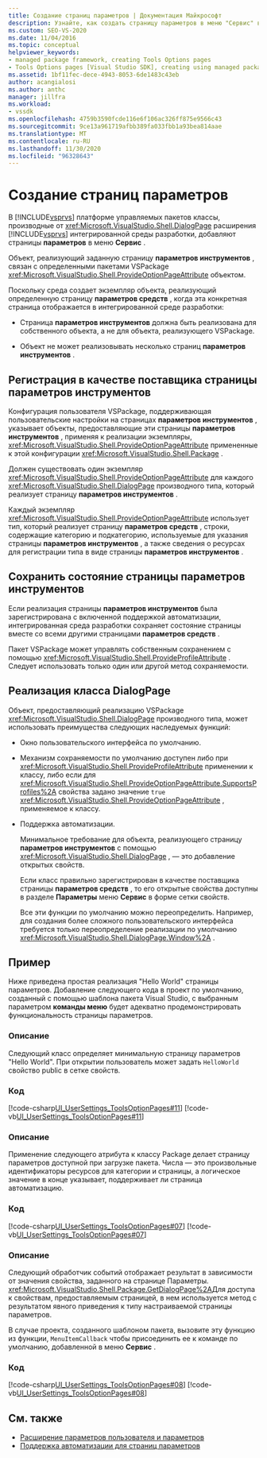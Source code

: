 ```yaml
---
title: Создание страниц параметров | Документация Майкрософт
description: Узнайте, как создать страницу параметров в меню "Сервис" в Visual Studio, реализовав класс DialogPage из управляемой платформы пакетов.
ms.custom: SEO-VS-2020
ms.date: 11/04/2016
ms.topic: conceptual
helpviewer_keywords:
- managed package framework, creating Tools Options pages
- Tools Options pages [Visual Studio SDK], creating using managed package framework
ms.assetid: 1bf11fec-dece-4943-8053-6de1483c43eb
author: acangialosi
ms.author: anthc
manager: jillfra
ms.workload:
- vssdk
ms.openlocfilehash: 4759b3590fcde116e6f106ac326ff875e9566c43
ms.sourcegitcommit: 9ce13a961719afbb389fa033fbb1a93bea814aae
ms.translationtype: MT
ms.contentlocale: ru-RU
ms.lasthandoff: 11/30/2020
ms.locfileid: "96328643"
---
```

# <a name="create-options-pages"></a>Создание страниц параметров
В [!INCLUDE[vsprvs](../../code-quality/includes/vsprvs_md.md)] платформе управляемых пакетов классы, производные от <xref:Microsoft.VisualStudio.Shell.DialogPage> расширения [!INCLUDE[vsprvs](../../code-quality/includes/vsprvs_md.md)] интегрированной среды разработки, добавляют страницы **параметров** в меню **Сервис** .

 Объект, реализующий заданную страницу **параметров инструментов** , связан с определенными пакетами VSPackage <xref:Microsoft.VisualStudio.Shell.ProvideOptionPageAttribute> объектом.

 Поскольку среда создает экземпляр объекта, реализующий определенную страницу **параметров средств** , когда эта конкретная страница отображается в интегрированной среде разработки:

- Страница **параметров инструментов** должна быть реализована для собственного объекта, а не для объекта, реализующего VSPackage.

- Объект не может реализовывать несколько страниц **параметров инструментов** .

## <a name="register-as-a-tools-options-page-provider"></a>Регистрация в качестве поставщика страницы параметров инструментов
 Конфигурация пользователя VSPackage, поддерживающая пользовательские настройки на страницах **параметров инструментов** , указывает объекты, предоставляющие эти страницы **параметров инструментов** , применяя к реализации экземпляры, <xref:Microsoft.VisualStudio.Shell.ProvideOptionPageAttribute> примененные к этой конфигурации <xref:Microsoft.VisualStudio.Shell.Package> .

 Должен существовать один экземпляр <xref:Microsoft.VisualStudio.Shell.ProvideOptionPageAttribute> для каждого <xref:Microsoft.VisualStudio.Shell.DialogPage> производного типа, который реализует страницу **параметров инструментов** .

 Каждый экземпляр <xref:Microsoft.VisualStudio.Shell.ProvideOptionPageAttribute> использует тип, который реализует страницу **параметров средств** , строки, содержащие категорию и подкатегорию, используемые для указания страницы **параметров инструментов** , а также сведения о ресурсах для регистрации типа в виде страницы **параметров инструментов** .

## <a name="persist-tools-options-page-state"></a>Сохранить состояние страницы параметров инструментов
 Если реализация страницы **параметров инструментов** была зарегистрирована с включенной поддержкой автоматизации, интегрированная среда разработки сохраняет состояние страницы вместе со всеми другими страницами **параметров средств** .

 Пакет VSPackage может управлять собственным сохранением с помощью <xref:Microsoft.VisualStudio.Shell.ProvideProfileAttribute> . Следует использовать только один или другой метод сохраняемости.

## <a name="implement-dialogpage-class"></a>Реализация класса DialogPage
 Объект, предоставляющий реализацию VSPackage <xref:Microsoft.VisualStudio.Shell.DialogPage> производного типа, может использовать преимущества следующих наследуемых функций:

- Окно пользовательского интерфейса по умолчанию.

- Механизм сохраняемости по умолчанию доступен либо при <xref:Microsoft.VisualStudio.Shell.ProvideProfileAttribute> применении к классу, либо если для <xref:Microsoft.VisualStudio.Shell.ProvideOptionPageAttribute.SupportsProfiles%2A> свойства задано значение `true` <xref:Microsoft.VisualStudio.Shell.ProvideOptionPageAttribute> , применяемое к классу.

- Поддержка автоматизации.

  Минимальное требование для объекта, реализующего страницу **параметров инструментов** с помощью <xref:Microsoft.VisualStudio.Shell.DialogPage> , — это добавление открытых свойств.

  Если класс правильно зарегистрирован в качестве поставщика страницы **параметров средств** , то его открытые свойства доступны в разделе **Параметры** меню **Сервис** в форме сетки свойств.

  Все эти функции по умолчанию можно переопределить. Например, для создания более сложного пользовательского интерфейса требуется только переопределение реализации по умолчанию <xref:Microsoft.VisualStudio.Shell.DialogPage.Window%2A> .

## <a name="example"></a>Пример
 Ниже приведена простая реализация "Hello World" страницы параметров. Добавление следующего кода в проект по умолчанию, созданный с помощью шаблона пакета Visual Studio, с выбранным параметром **команды меню** будет адекватно продемонстрировать функциональность страницы параметров.

### <a name="description"></a>Описание
 Следующий класс определяет минимальную страницу параметров "Hello World". При открытии пользователь может задать `HelloWorld` свойство public в сетке свойств.

### <a name="code"></a>Код
 [!code-csharp[UI_UserSettings_ToolsOptionPages#11](../../extensibility/internals/codesnippet/CSharp/creating-options-pages_1.cs)]
 [!code-vb[UI_UserSettings_ToolsOptionPages#11](../../extensibility/internals/codesnippet/VisualBasic/creating-options-pages_1.vb)]

### <a name="description"></a>Описание
 Применение следующего атрибута к классу Package делает страницу параметров доступной при загрузке пакета. Числа — это произвольные идентификаторы ресурсов для категории и страницы, а логическое значение в конце указывает, поддерживает ли страница автоматизацию.

### <a name="code"></a>Код
 [!code-csharp[UI_UserSettings_ToolsOptionPages#07](../../extensibility/internals/codesnippet/CSharp/creating-options-pages_2.cs)]
 [!code-vb[UI_UserSettings_ToolsOptionPages#07](../../extensibility/internals/codesnippet/VisualBasic/creating-options-pages_2.vb)]

### <a name="description"></a>Описание
 Следующий обработчик событий отображает результат в зависимости от значения свойства, заданного на странице Параметры. <xref:Microsoft.VisualStudio.Shell.Package.GetDialogPage%2A>Для доступа к свойствам, предоставляемым страницей, в нем используется метод с результатом явного приведения к типу настраиваемой страницы параметров.

 В случае проекта, созданного шаблоном пакета, вызовите эту функцию из функции, `MenuItemCallback` чтобы присоединить ее к команде по умолчанию, добавленной в меню **Сервис** .

### <a name="code"></a>Код
 [!code-csharp[UI_UserSettings_ToolsOptionPages#08](../../extensibility/internals/codesnippet/CSharp/creating-options-pages_3.cs)]
 [!code-vb[UI_UserSettings_ToolsOptionPages#08](../../extensibility/internals/codesnippet/VisualBasic/creating-options-pages_3.vb)]

## <a name="see-also"></a>См. также
- [Расширение параметров пользователя и параметров](../../extensibility/extending-user-settings-and-options.md)
- [Поддержка автоматизации для страниц параметров](../../extensibility/internals/automation-support-for-options-pages.md)
